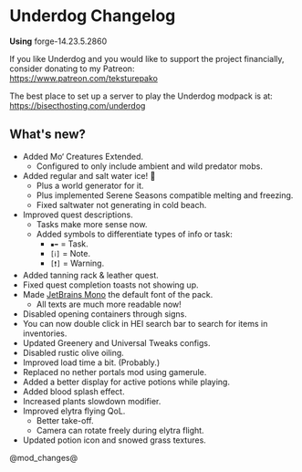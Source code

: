 # Underdog Changelog

**Using** forge-14.23.5.2860

If you like Underdog and you would like to support the project financially, consider donating to my Patreon: \
<https://www.patreon.com/teksturepako>

The best place to set up a server to play the Underdog modpack is at: \
<https://bisecthosting.com/underdog>

## What's new?

- Added Mo‘ Creatures Extended.
  - Configured to only include ambient and wild predator mobs.
- Added regular and salt water ice! 🧊
  - Plus a world generator for it.
  - Plus implemented Serene Seasons compatible melting and freezing.
  - Fixed saltwater not generating in cold beach.
- Improved quest descriptions.
  - Tasks make more sense now.
  - Added symbols to differentiate types of info or task:
    - `▪➡` = Task.
    - `[ℹ]` = Note.
    - `[❗]` = Warning.
- Added tanning rack & leather quest.
- Fixed quest completion toasts not showing up.
- Made [JetBrains Mono](https://www.jetbrains.com/lp/mono/) the default font of the pack.
  - All texts are much more readable now!
- Disabled opening containers through signs.
- You can now double click in HEI search bar to search for items in inventories.
- Updated Greenery and Universal Tweaks configs.
- Disabled rustic olive oiling.
- Improved load time a bit. (Probably.)
- Replaced no nether portals mod using gamerule.
- Added a better display for active potions while playing.
- Added blood splash effect.
- Increased plants slowdown modifier.
- Improved elytra flying QoL.
  - Better take-off.
  - Camera can rotate freely during elytra flight.
- Updated potion icon and snowed grass textures.

@mod_changes@

